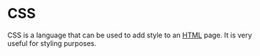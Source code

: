 # CSS

CSS is a language that can be used to add style to an [HTML](/wiki/HTML) page.
It is very useful for styling purposes.
